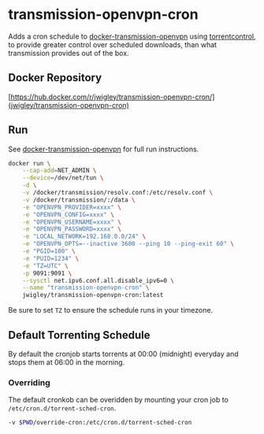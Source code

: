 # transmission-openvpn-cron

Adds a cron schedule to [docker-transmission-openvpn](https://github.com/haugene/docker-transmission-openvpn/) using 
[torrentcontrol](https://gist.github.com/greenarrow/642874), to provide greater control over scheduled downloads,
 than what transmission provides out of the box.

## Docker Repository

[https://hub.docker.com/r/jwigley/transmission-openvpn-cron/](jwigley/transmission-openvpn-cron)

## Run

See [docker-transmission-openvpn](https://github.com/haugene/docker-transmission-openvpn) for full run instructions.

```bash
docker run \
    --cap-add=NET_ADMIN \
    --device=/dev/net/tun \
    -d \
    -v /docker/transmission/resolv.conf:/etc/resolv.conf \
    -v /docker/transmission/:/data \
    -e "OPENVPN_PROVIDER=xxxx" \
    -e "OPENVPN_CONFIG=xxxx" \
    -e "OPENVPN_USERNAME=xxxx" \
    -e "OPENVPN_PASSWORD=xxxx" \
    -e "LOCAL_NETWORK=192.168.0.0/24" \
    -e "OPENVPN_OPTS=--inactive 3600 --ping 10 --ping-exit 60" \
    -e "PGID=100" \
    -e "PUID=1234" \
    -e "TZ=UTC" \
    -p 9091:9091 \
    --sysctl net.ipv6.conf.all.disable_ipv6=0 \
    --name "transmission-openvpn-cron" \
    jwigley/transmission-openvpn-cron:latest
```

Be sure to set `TZ` to ensure the schedule runs in your timezone.

## Default Torrenting Schedule

By default the cronjob starts torrents at 00:00 (midnight) everyday and stops them at 06:00 in the morning.

### Overriding

The default cronkob can be overidden by mounting your cron job to `/etc/cron.d/torrent-sched-cron`.

```bash
-v $PWD/override-cron:/etc/cron.d/torrent-sched-cron
```

